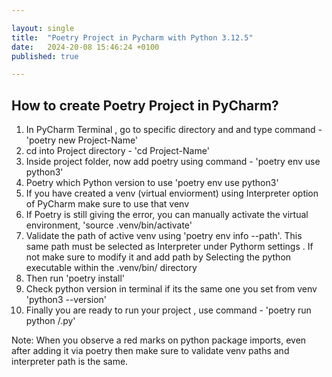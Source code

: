 ```yaml
---

layout: single
title:  "Poetry Project in Pycharm with Python 3.12.5"
date:   2024-20-08 15:46:24 +0100
published: true

---
```


## How to create Poetry Project in PyCharm?

1.  In PyCharm Terminal , go to specific directory and and type command - 'poetry new Project-Name'
2.  cd into Project directory - 'cd Project-Name'
3.  Inside project folder, now add poetry using command - 'poetry env use python3'
4.  Poetry which Python version to use 'poetry env use python3'
5.  If you have created a venv (virtual enviorment) using Interpreter option of PyCharm make sure to use that venv
6.  If Poetry is still giving the error, you can manually activate the virtual environment, 'source .venv/bin/activate'
7.  Validate the path of active venv using 'poetry env info --path'. This same path must be selected as Interpreter under Pythorm settings . If not make sure to modify it and add path by Selecting the python executable within the .venv/bin/ directory
8.  Then run 'poetry install'
9.  Check python version in terminal if its the same one you set from venv 'python3 --version'
10. Finally you are ready to run your project , use command - 'poetry run python <project-name>/<file-name>.py'

Note:
When you observe a red marks on python package imports, even after adding it via poetry then make sure to validate venv paths and interpreter path is the same.

